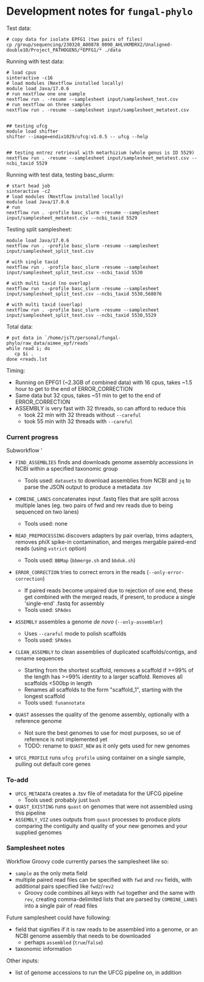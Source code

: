 # Development notes for `fungal-phylo` 

Test data: 

    # copy data for isolate EPFG1 (two pairs of files)
    cp /group/sequencing/230328_A00878_0090_AHLVKMDRX2/Unaligned-double10/Project_PATHOGENS/*EPFG1/* ./data


Running with test data:

    # load cpus
    sinteractive -c16
    # load modules (Nextflow installed locally)
    module load Java/17.0.6
    # run nextflow one one sample
    nextflow run . -resume --samplesheet input/samplesheet_test.csv
    # run nextflow on three samples
    nextflow run . -resume --samplesheet input/samplesheet_metatest.csv


    ## testing ufcg
    module load shifter
    shifter --image=endix1029/ufcg:v1.0.5 -- ufcg --help


    ## testing entrez retrieval with metarhizium (whole genus is ID 5529)
    nextflow run . -resume --samplesheet input/samplesheet_metatest.csv --ncbi_taxid 5529

Running with test data, testing basc_slurm:

    # start head job
    sinteractive -c2
    # load modules (Nextflow installed locally)
    module load Java/17.0.6
    # run 
    nextflow run . -profile basc_slurm -resume --samplesheet input/samplesheet_metatest.csv --ncbi_taxid 5529

Testing split samplesheet:

    module load Java/17.0.6
    nextflow run . -profile basc_slurm -resume --samplesheet input/samplesheet_split_test.csv 

    # with single taxid
    nextflow run . -profile basc_slurm -resume --samplesheet input/samplesheet_split_test.csv --ncbi_taxid 5530

    # with multi taxid (no overlap)
    nextflow run . -profile basc_slurm -resume --samplesheet input/samplesheet_split_test.csv --ncbi_taxid 5530,568076
    
    # with multi taxid (overlap)
    nextflow run . -profile basc_slurm -resume --samplesheet input/samplesheet_split_test.csv --ncbi_taxid 5530,5529




Total data:

    # put data in `/home/js7t/personal/fungal-phylo/raw_data/aimee_epf/reads`
    while read i; do 
       cp $i . 
    done <reads.lst


Timing:
- Running on EPFG1 (~2.3GB of combined data) with 16 cpus, takes ~1.5 hour to get to the end of ERROR_CORRECTION
- Same data but 32 cpus, takes ~51 min to get to the end of ERROR_CORRECTION
- ASSEMBLY is very fast with 32 threads, so can afford to reduce this
    - took 22 min with 32 threads without `--careful`
    - took 55 min with 32 threads with `--careful`

### Current progress

Subworkflow '
- `FIND_ASSEMBLIES` finds and downloads genome assembly accessions in NCBI within a specified taxonomic group
    - Tools used: `datasets` to download assemblies from NCBI and `jq` to parse the JSON output to produce a metadata .tsv


- `COMBINE_LANES` concatenates input .fastq files that are split across multiple lanes (eg. two pairs of fwd and rev reads due to being sequenced on two lanes)
    - Tools used: none
- `READ_PREPROCESSING` discovers adapters by pair overlap, trims adapters, removes phiX spike-in contamination, and merges mergable paired-end reads (using `vstrict` option)
    - Tools used: `BBMap` (`bbmerge.sh` and `bbduk.sh`)
- `ERROR_CORRECTION` tries to correct errors in the reads (`--only-error-correction`)
    - If paired reads become unpaired due to rejection of one end, these get combined with the merged reads, if present, to produce a single 'single-end' .fastq for assembly
    - Tools used: `SPAdes`
- `ASSEMBLY` assembles a genome *de novo* (`--only-assembler`)
    - Uses `--careful` mode to polish scaffolds
    - Tools used: `SPAdes`
- `CLEAN_ASSEMBLY` to clean assemblies of duplicated scaffolds/contigs, and rename sequences
    - Starting from the shortest scaffold, removes a scaffold if >=99% of the length has >=99% identity to a larger scaffold. Removes all scaffolds <500bp in length
    - Renames all scaffolds to the form "scaffold_1", starting with the longest scaffold
    - Tools used: `funannotate`
- `QUAST` assesses the quality of the genome assembly, optionally with a reference genome
    - Not sure the best genomes to use for most purposes, so ue of reference is not implemented yet
    - TODO: rename to  `QUAST_NEW` as it only gets used for new genomes
- `UFCG_PROFILE` runs `ufcg profile` using container on a single sample, pulling out default core genes

### To-add


- `UFCG_METADATA` creates a .tsv file of metadata for the UFCG pipeline
    - Tools used: probably just `bash` 
- `QUAST_EXISTING` runs `quast` on genomes that were not assembled using this pipeline
- `ASSEMBLY_VIZ` uses outputs from `quast` processes to produce plots comparing the contiguity and quality of your new genomes and your supplied genomes



### Samplesheet notes

Workflow Groovy code currently parses the samplesheet like so:
- `sample` as the only meta field
- multiple paired read files can be specified with `fwd` and `rev` fields, with additional pairs specified like `fwd2`/`rev2`
    - Groovy code combines all keys with `fwd` together and the same with `rev`, creating comma-delimited lists that are parsed by `COMBINE_LANES` into a single pair of read files

Future samplesheet could have following:
- field that signifies if it is raw reads to be assembled into a genome, or an NCBI genome assembly that needs to be downloaded
    - perhaps `assembled` (`true`/`false`)
- taxonomic information 

Other inputs:
- list of genome accessions to run the UFCG pipeline on, in addition